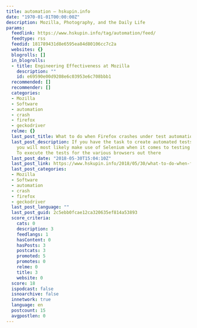 ```yaml
---
title: automation – hskupin.info
date: "1970-01-01T00:00:00Z"
description: Mozilla, Photography, and the Daily Life
params:
  feedlink: https://www.hskupin.info/tag/automation/feed/
  feedtype: rss
  feedid: 181789431d8e6595ea84d80106cc7c2a
  websites: {}
  blogrolls: []
  in_blogrolls:
  - title: Engineering Effectiveness at Mozilla
    description: ""
    id: e69590e00d9208e6c03953e6c708bbb1
  recommended: []
  recommender: []
  categories:
  - Mozilla
  - Software
  - automation
  - crash
  - firefox
  - geckodriver
  relme: {}
  last_post_title: What to do when Firefox crashes under test automation with Selenium
  last_post_description: If you have the task to create automated tests for websites
    you will most likely make use of Selenium when it comes to testing UI interactions.
    To execute the tests for the various browsers out there
  last_post_date: "2018-05-30T15:04:10Z"
  last_post_link: https://www.hskupin.info/2018/05/30/what-to-do-when-firefox-crashes-under-test-automation-with-selenium/
  last_post_categories:
  - Mozilla
  - Software
  - automation
  - crash
  - firefox
  - geckodriver
  last_post_language: ""
  last_post_guid: 2c5ebb0fcae12ca320635ef814a53893
  score_criteria:
    cats: 0
    description: 3
    feedlangs: 1
    hasContent: 0
    hasPosts: 3
    postcats: 3
    promoted: 5
    promotes: 0
    relme: 0
    title: 3
    website: 0
  score: 18
  ispodcast: false
  isnoarchive: false
  innetwork: true
  language: en
  postcount: 15
  avgpostlen: 0
---
```

